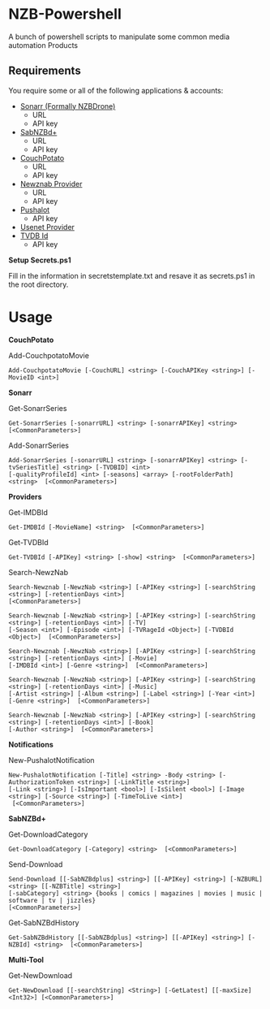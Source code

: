 NZB-Powershell
==============

A bunch of powershell scripts to manipulate some common media automation Products

Requirements
------------

You require some or all of the following applications & accounts:

*   [Sonarr (Formally NZBDrone)](https://sonarr.tv/)
    * URL
    * API key
*   [SabNZBd+](http://sabnzbd.org/)
    * URL
    * API key 
*   [CouchPotato](https://couchpota.to/)
    * URL
    * API key
*   [Newznab Provider](https://nzbgeek.info/index.php)
    * URL
    * API key
*   [Pushalot](https://pushalot.com/)
    * API key
*   [Usenet Provider](http://www.easynews.com/fromafriend.html?ref_key=e96e22bf5aeaf18c0c4133680e31199abe2fa8d0
)
*   [TVDB Id](http://thetvdb.com/?tab=xml)
    * API key

**Setup Secrets.ps1**

Fill in the information in secretstemplate.txt and resave it as secrets.ps1 in the root directory.


Usage
=====

**CouchPotato**

Add-CouchpotatoMovie

    Add-CouchpotatoMovie [-CouchURL] <string> [-CouchAPIKey <string>] [-MovieID <int>]

**Sonarr**
		
Get-SonarrSeries

    Get-SonarrSeries [-sonarrURL] <string> [-sonarrAPIKey] <string>  [<CommonParameters>]

Add-SonarrSeries

    Add-SonarrSeries [-sonarrURL] <string> [-sonarrAPIKey] <string> [-tvSeriesTitle] <string> [-TVDBID] <int>
    [-qualityProfileId] <int> [-seasons] <array> [-rootFolderPath] <string>  [<CommonParameters>]
	

**Providers**

Get-IMDBId

    Get-IMDBId [-MovieName] <string>  [<CommonParameters>]
	
	
Get-TVDBId

    Get-TVDBId [-APIKey] <string> [-show] <string>  [<CommonParameters>]
	
	 
Search-NewzNab

    Search-Newznab [-NewzNab <string>] [-APIKey <string>] [-searchString <string>] [-retentionDays <int>]
    [<CommonParameters>]

    Search-Newznab [-NewzNab <string>] [-APIKey <string>] [-searchString <string>] [-retentionDays <int>] [-TV]
    [-Season <int>] [-Episode <int>] [-TVRageId <Object>] [-TVDBId <Object>]  [<CommonParameters>]

    Search-Newznab [-NewzNab <string>] [-APIKey <string>] [-searchString <string>] [-retentionDays <int>] [-Movie]
    [-IMDBId <int>] [-Genre <string>]  [<CommonParameters>]

    Search-Newznab [-NewzNab <string>] [-APIKey <string>] [-searchString <string>] [-retentionDays <int>] [-Music]
    [-Artist <string>] [-Album <string>] [-Label <string>] [-Year <int>] [-Genre <string>]  [<CommonParameters>]

    Search-Newznab [-NewzNab <string>] [-APIKey <string>] [-searchString <string>] [-retentionDays <int>] [-Book]
    [-Author <string>]  [<CommonParameters>]


**Notifications**

New-PushalotNotification

    New-PushalotNotification [-Title] <string> -Body <string> [-AuthorizationToken <string>] [-LinkTitle <string>]
    [-Link <string>] [-IsImportant <bool>] [-IsSilent <bool>] [-Image <string>] [-Source <string>] [-TimeToLive <int>]
     [<CommonParameters>]


**SabNZBd+**

Get-DownloadCategory

    Get-DownloadCategory [-Category] <string>  [<CommonParameters>]
	
Send-Download

    Send-Download [[-SabNZBdplus] <string>] [[-APIKey] <string>] [-NZBURL] <string> [[-NZBTitle] <string>]
    [-sabCategory] <string> {books | comics | magazines | movies | music | software | tv | jizzles}
    [<CommonParameters>]

Get-SabNZBdHistory

    Get-SabNZBdHistory [[-SabNZBdplus] <string>] [[-APIKey] <string>] [-NZBId] <string>  [<CommonParameters>]

**Multi-Tool**
	
Get-NewDownload

    Get-NewDownload [[-searchString] <String>] [-GetLatest] [[-maxSize] <Int32>] [<CommonParameters>]

